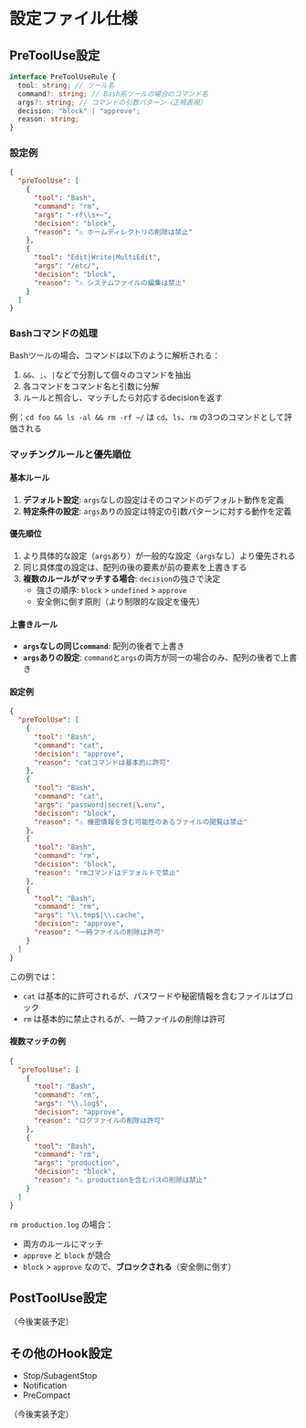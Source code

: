 # 設定ファイル仕様

## PreToolUse設定

```typescript
interface PreToolUseRule {
  tool: string; // ツール名
  command?: string; // Bash系ツールの場合のコマンド名
  args?: string; // コマンドの引数パターン（正規表現）
  decision: "block" | "approve";
  reason: string;
}
```

### 設定例

```json
{
  "preToolUse": [
    {
      "tool": "Bash",
      "command": "rm",
      "args": "-rf\\s+~",
      "decision": "block",
      "reason": "⚠️ ホームディレクトリの削除は禁止"
    },
    {
      "tool": "Edit|Write|MultiEdit",
      "args": "/etc/",
      "decision": "block",
      "reason": "⚠️ システムファイルの編集は禁止"
    }
  ]
}
```

### Bashコマンドの処理

Bashツールの場合、コマンドは以下のように解析される：

1. `&&`、`;`、`|`などで分割して個々のコマンドを抽出
2. 各コマンドをコマンド名と引数に分解
3. ルールと照合し、マッチしたら対応するdecisionを返す

例：`cd foo && ls -al && rm -rf ~/` は `cd`、`ls`、`rm` の3つのコマンドとして評価される

### マッチングルールと優先順位

#### 基本ルール

1. **デフォルト設定**: `args`なしの設定はそのコマンドのデフォルト動作を定義
2. **特定条件の設定**: `args`ありの設定は特定の引数パターンに対する動作を定義

#### 優先順位

1. より具体的な設定（`args`あり）が一般的な設定（`args`なし）より優先される
2. 同じ具体度の設定は、配列の後の要素が前の要素を上書きする
3. **複数のルールがマッチする場合**: `decision`の強さで決定
   - 強さの順序: `block` > `undefined` > `approve`
   - 安全側に倒す原則（より制限的な設定を優先）

#### 上書きルール

- **`args`なしの同じ`command`**: 配列の後者で上書き
- **`args`ありの設定**: `command`と`args`の両方が同一の場合のみ、配列の後者で上書き

#### 設定例

```json
{
  "preToolUse": [
    {
      "tool": "Bash",
      "command": "cat",
      "decision": "approve",
      "reason": "catコマンドは基本的に許可"
    },
    {
      "tool": "Bash",
      "command": "cat",
      "args": "password|secret|\.env",
      "decision": "block",
      "reason": "⚠️ 機密情報を含む可能性のあるファイルの閲覧は禁止"
    },
    {
      "tool": "Bash",
      "command": "rm",
      "decision": "block",
      "reason": "rmコマンドはデフォルトで禁止"
    },
    {
      "tool": "Bash",
      "command": "rm",
      "args": "\\.tmp$|\\.cache",
      "decision": "approve",
      "reason": "一時ファイルの削除は許可"
    }
  ]
}
```

この例では：

- `cat` は基本的に許可されるが、パスワードや秘密情報を含むファイルはブロック
- `rm` は基本的に禁止されるが、一時ファイルの削除は許可

#### 複数マッチの例

```json
{
  "preToolUse": [
    {
      "tool": "Bash",
      "command": "rm",
      "args": "\\.log$",
      "decision": "approve",
      "reason": "ログファイルの削除は許可"
    },
    {
      "tool": "Bash",
      "command": "rm",
      "args": "production",
      "decision": "block",
      "reason": "⚠️ productionを含むパスの削除は禁止"
    }
  ]
}
```

`rm production.log` の場合：

- 両方のルールにマッチ
- `approve` と `block` が競合
- `block` > `approve` なので、**ブロックされる**（安全側に倒す）

## PostToolUse設定

（今後実装予定）

## その他のHook設定

- Stop/SubagentStop
- Notification
- PreCompact

（今後実装予定）
